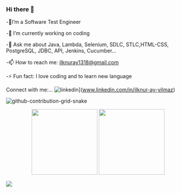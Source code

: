 ### Hi there 👋

-🔭I’m a Software Test Engineer

-🔭 I’m currently working on coding

-💬 Ask me about Java, Lambda, Selenium, SDLC, STLC,HTML-CSS, PostgreSQL, JDBC, API, Jenkins, Cucumber...

-📫 How to reach me: ilknuray1318@gmail.com

-⚡ Fun fact: I love coding and to learn new language

Connect with me:...
![linkedin](https://img.shields.io/badge/Linkedin-000000?style=for-the-badge&logo=Linkedin&logoColor=white)](www.linkedin.com/in/ilknur-ay-yilmaz)


![github-contribution-grid-snake](https://user-images.githubusercontent.com/78317220/190580600-edd928b9-0191-4b8a-b1f5-b74fd09a5df4.gif)

<p align="center">
      <img height="180em" src="https://github-readme-stats.vercel.app/api?username=ilknuray&theme=synthwave&show_icons=true&count_private=true)"/>
      <img height="180em" src="https://github-readme-stats-eight-theta.vercel.app/api/top-langs/?username=ilknuray&layout=compact&langs_count=8&theme=synthwave"/>
</p>

<img src="gorsel-link" width="auto">




